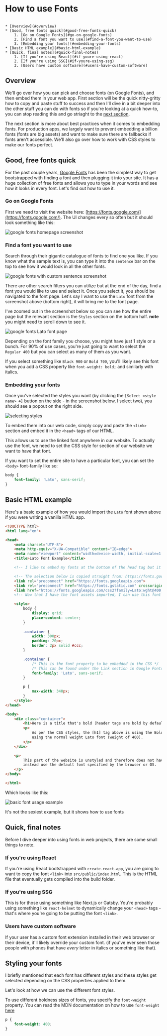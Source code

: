 # How to use Fonts

```table-of-contents

* [Overview](#overview)
* [Good, free fonts quick](#good-free-fonts-quick)
    1. [Go on Google Fonts](#go-on-google-fonts)
    2. [Find a font you want to use](#find-a-font-you-want-to-use)
    3. [Embedding your fonts](#embedding-your-fonts)
* [Basic HTML example](#basic-html-example)
* [Quick, final notes](#quick-final-notes)
    1. [If you're using React](#if-youre-using-react)
    2. [If you're using SSG](#if-youre-using-ssg)
    3. [Users have custom software](#users-have-custom-software)

```

## Overview

We'll go over how you can pick and choose fonts (on Google Fonts), and then embed them in your web app. First section will be the quick nitty-gritty how to copy and paste stuff to success and then I'll dive in a bit deeper into the other stuff you can do with fonts so if you're looking at a quick how-to, you can stop reading this and go striaght to the [next section](#good-free-fonts-quick).

The next section is more about best practices when it comes to embedding fonts. For production apps, we largely want to prevent embedding a  billion fonts (fonts are big assets) and want to make sure there are fallbacks if fonts aren't accessible. We'll also go over how to work with CSS styles to make our fonts perfect.

## Good, free fonts quick

For the past couple years, [Google Fonts](https://fonts.google.com/) has been the simplest way to get bootstrapped with finding a font and then plugging it into your site. It has a huge collection of free fonts and allows you to type in your words and see how it looks in every font. Let's find out how to use it.

### Go on Google Fonts

First we need to visit the website here: [https://fonts.google.com/](https://fonts.google.com/). The UI changes every so often but it should look something like this:

![google fonts homepage screenshot](./assets/google-fonts-homepage.png)

### Find a font you want to use

Search through their gigantic catalogue of fonts to find one you like. If you know what the sample text is, you can type it into the `sentence` bar on the top to see how it would look in all the other fonts.

![google fonts with custom sentence screenshot](./assets/custom-sentence.png)

There are other search filters you can utilize but at the end of the day, find a font you would like to use and select it. Once you select it, you should be navigated to the font page. Let's say I want to use the `Lato` font from the screenshot above (bottom right), it will bring me to the font page.

I've zoomed out in the screenshot below so you can see how the entire page but the relevant section is the `Styles` section on the bottom half. **note** you might need to scroll down to see it.

![google fonts Lato font page](./assets/font-page.png)

Depending on the font family you choose, you might have just 1 style or a bunch. For 90% of use cases, you're just going to want to select the `Regular 400` but you can select as many of them as you want. 

If you select something like `Black 900` or `Bold 700`, you'll likely see this font when you add a CSS property like `font-weight: bold;` and similarly with italics. 

### Embedding your fonts

Once you've selected the styles you want (by clicking the `[Select <style name> ⊕]` button on the side - in the screenshot below, I select two), you should see a popout on the right side.

![selecting styles](./assets//selecting-styles.png)

To embed them into our web code, simply copy and paste the `<link>` section and embed it in the `<head>` tags of our HTML.

This allows us to use the linked font anywhere in our website. To actually use the font, we need to set the CSS style for section of our website we want to have that font.

If you want to set the entire site to have a particular font, you can set the `<body>` font-family like so:

```css styles.css
body {
    font-family: 'Lato', sans-serif;
}
```

## Basic HTML example

Here's a basic example of how you would import the `Lato` font shown above if you were writing a vanilla HTML app.

```html index.html
<!DOCTYPE html>
<html lang="en">

<head>
    <meta charset="UTF-8">
    <meta http-equiv="X-UA-Compatible" content="IE=edge">
    <meta name="viewport" content="width=device-width, initial-scale=1.0">
    <title>Lato Font Example</title>

    <!-- I like to embed my fonts at the bottom of the head tag but it doesn't really matter where you put it -->

    <!-- The selection below is copied straight from: https://fonts.google.com/specimen/Lato -->
    <link rel="preconnect" href="https://fonts.googleapis.com">
    <link rel="preconnect" href="https://fonts.gstatic.com" crossorigin>
    <link href="https://fonts.googleapis.com/css2?family=Lato:wght@400;700&display=swap" rel="stylesheet">
    <!-- Now that I have the font assets imported, I can use this font wherever -->

    <style>
        body {
            display: grid;
            place-content: center;
        }
        
        .container {
            width: 300px;
            padding: 20px;
            border: 2px solid #ccc;
        }

        .container {
            /* This is the font property to be embedded in the CSS */
            /* This can be found under the Link section in Google Fonts */
            font-family: 'Lato', sans-serif;
        } 

        p {
            max-width: 340px;
        }
    </style>
</head>

<body>
    <div class="container">
        <h1>Here is a title that's bold (header tags are bold by default)</h1>
        <p>
            As per the CSS styles, the [h1] tag above is using the Bold Lato (weight of 700) font. This paragraph tag is
            using the normal weight Lato font (weight of 400).
        </p>
    </div>

    <p>
        This part of the website is unstyled and therefore does not have a font specified. This will NOT use Lato but
        instead use the default font specified by the browser or OS.
    </p>
</body>

</html>

```

Which looks like this:

![basic font usage example](./assets/basic-example.png)

It's not the sexiest example, but it shows how to use fonts

## Quick, final notes

Before I dive deeper into using fonts in web projects, there are some small things to note.

### If you're using React

If you're using React bootstrapped with `create-react-app`, you are going to want to copy the font `<link>` into `src/public/index.html`. This is the HTML file that eventually gets compiled into the build folder.

### If you're using SSG 

This is for those using something like Next.js or Gatsby. You're probably using something like `react-helmet` to dynamically change your `<head>` tags - that's where you're going to be putting the font `<link>`.

### Users have custom software

If your user has a custom font extension installed in their web browser or their device, it'll likely override your custom font. (if you've ever seen those people with phones that have *every* letter in italics or something like that).


## Styling your fonts

I briefly mentioned that each font has different styles and these styles get selected depending on the CSS properties applied to them.

Let's look at how we can use the different font styles.

To use different boldness sizes of fonts, you specify the `font-weight` property. You can read the MDN documentation on how to use `font-weight` [here](https://developer.mozilla.org/en-US/docs/Web/CSS/font-weight)

```css styles.css
p {
    font-weight: 400; 
}
```